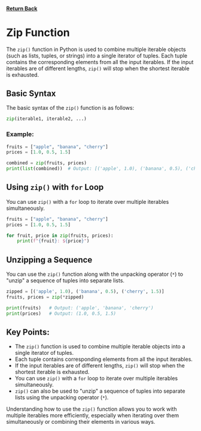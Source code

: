 #### [Return Back](../python_for_testers.md)

# Zip Function

The `zip()` function in Python is used to combine multiple iterable objects (such as lists, tuples, or strings) into a single iterator of tuples. Each tuple contains the corresponding elements from all the input iterables. If the input iterables are of different lengths, `zip()` will stop when the shortest iterable is exhausted.

## Basic Syntax

The basic syntax of the `zip()` function is as follows:

```python
zip(iterable1, iterable2, ...)
```

### Example:

```python
fruits = ["apple", "banana", "cherry"]
prices = [1.0, 0.5, 1.5]

combined = zip(fruits, prices)
print(list(combined))  # Output: [('apple', 1.0), ('banana', 0.5), ('cherry', 1.5)]
```

## Using `zip()` with `for` Loop

You can use `zip()` with a `for` loop to iterate over multiple iterables simultaneously.

```python
fruits = ["apple", "banana", "cherry"]
prices = [1.0, 0.5, 1.5]

for fruit, price in zip(fruits, prices):
    print(f"{fruit}: ${price}")
```

## Unzipping a Sequence

You can use the `zip()` function along with the unpacking operator (`*`) to "unzip" a sequence of tuples into separate lists.

```python
zipped = [('apple', 1.0), ('banana', 0.5), ('cherry', 1.5)]
fruits, prices = zip(*zipped)

print(fruits)   # Output: ('apple', 'banana', 'cherry')
print(prices)   # Output: (1.0, 0.5, 1.5)
```

## Key Points:

- The `zip()` function is used to combine multiple iterable objects into a single iterator of tuples.
- Each tuple contains corresponding elements from all the input iterables.
- If the input iterables are of different lengths, `zip()` will stop when the shortest iterable is exhausted.
- You can use `zip()` with a `for` loop to iterate over multiple iterables simultaneously.
- `zip()` can also be used to "unzip" a sequence of tuples into separate lists using the unpacking operator (`*`).

Understanding how to use the `zip()` function allows you to work with multiple iterables more efficiently, especially when iterating over them simultaneously or combining their elements in various ways.
